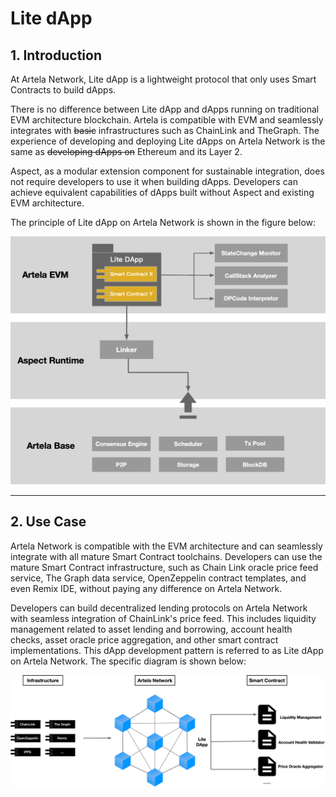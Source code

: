# Lite dApp

## 1. Introduction
At Artela Network, Lite dApp is a lightweight protocol that only uses Smart Contracts to build dApps. 

There is no difference between Lite dApp and dApps running on traditional EVM architecture blockchain. Artela is compatible with EVM and seamlessly integrates with ~~basic~~ infrastructures such as ChainLink and TheGraph. The experience of developing and deploying Lite dApps on Artela Network is the same as ~~developing dApps on~~ Ethereum and its Layer 2.

Aspect, as a modular extension component for sustainable integration, does not require developers to use it when building dApps. Developers can achieve equivalent capabilities of dApps built without Aspect and existing EVM architecture.

The principle of Lite dApp on Artela Network is shown in the figure below:

![1](./img/1.png)

---

## 2. Use Case

Artela Network is compatible with the EVM architecture and can seamlessly integrate with all mature Smart Contract toolchains. Developers can use the mature Smart Contract infrastructure, such as Chain Link oracle price feed service, The Graph data service, OpenZeppelin contract templates, and even Remix IDE, without paying any difference on Artela Network.

Developers can build decentralized lending protocols on Artela Network with seamless integration of ChainLink's price feed. This includes liquidity management related to asset lending and borrowing, account health checks, asset oracle price aggregation, and other smart contract implementations. This dApp development pattern is referred to as Lite dApp on Artela Network. The specific diagram is shown below:

![2](./img/2.png)

